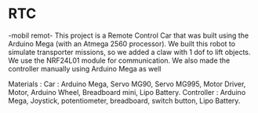 # RTC
-mobil remot-
This project is a Remote Control Car that was built using the Arduino Mega (with an Atmega 2560 processor). We built this robot to simulate transporter missions, so we added a claw with 1 dof to lift objects. We use the NRF24L01 module for communication. We also made the controller manually using Arduino Mega as well

Materials :
Car : Arduino Mega, Servo MG90, Servo MG995, Motor Driver, Motor, Arduino Wheel, Breadboard mini, Lipo Battery.
Controller : Arduino Mega, Joystick, potentiometer, breadboard, switch button, Lipo Battery.
